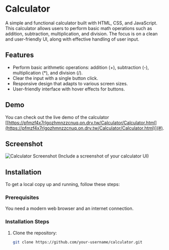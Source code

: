 # Calculator

A simple and functional calculator built with HTML, CSS, and JavaScript. This calculator allows users to perform basic math operations such as addition, subtraction, multiplication, and division. The focus is on a clean and user-friendly UI, along with effective handling of user input.

## Features

- Perform basic arithmetic operations: addition (+), subtraction (-), multiplication (*), and division (/).
- Clear the input with a single button click.
- Responsive design that adapts to various screen sizes.
- User-friendly interface with hover effects for buttons.

## Demo

You can check out the live demo of the calculator [[https://pfmzf4x7rlgozhmnzzcnuq.on.drv.tw/Calculator/Calculator.html](https://pfmzf4x7rlgozhmnzzcnuq.on.drv.tw/Calculator/Calculator.html)](#).

## Screenshot

![Calculator Screenshot](./screenshot.png) (Include a screenshot of your calculator UI)

## Installation

To get a local copy up and running, follow these steps:

### Prerequisites

You need a modern web browser and an internet connection.

### Installation Steps

1. Clone the repository:
   ```bash
   git clone https://github.com/your-username/calculator.git
